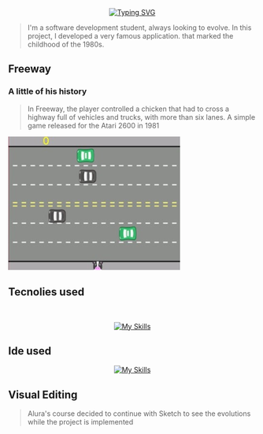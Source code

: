 <div align="center">
<a href="https://git.io/typing-svg"><img src="https://readme-typing-svg.demolab.com?font=Roboto&pause=1000&color=D9E6D1&center=true&width=435&lines=Hi my name is Vitor Odorico!;Developer Full-Stackw" alt="Typing SVG" /></a>
</div>

<!-- # Hi, my name is Vitor Odorico. -->
> I'm a software development student, always looking to evolve.
In this project, I developed a very famous application. that marked the childhood of the 1980s.

## Freeway
### A little of his history
> In Freeway, the player controlled a chicken that had to cross a highway full of vehicles and trucks, with more than six lanes. A simple game released for the Atari 2600 in 1981
<img src="./app/data/GameImage.png">

<h2> Tecnolies used</h2>

<div style="display: inline_block" align="center"><br>

  [![My Skills](https://skills.thijs.gg/icons?i=html,css,js&theme=dark)](https://skills.thijs.gg)
  
</div>

<h2> Ide used</h2>
<div align=center>
  
[![My Skills](https://skills.thijs.gg/icons?i=vscode,git,github&theme=dark)](https://skills.thijs.gg)

</div>

<h2>Visual Editing</h2>

>  Alura's course decided to continue with Sketch to see the evolutions while the project is implemented
